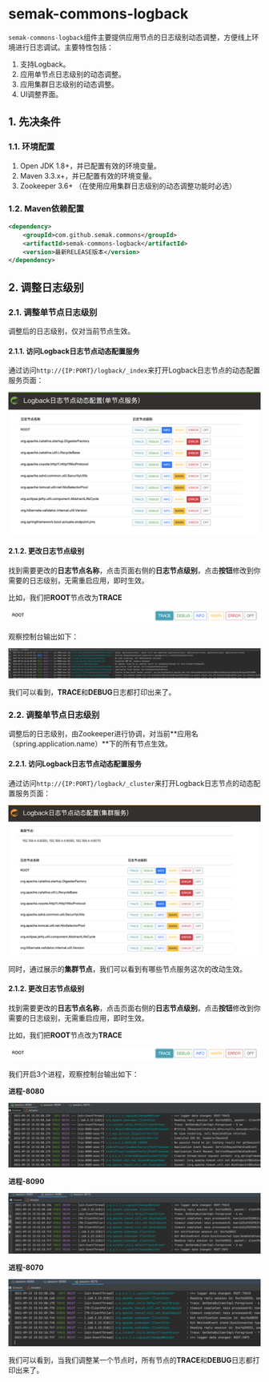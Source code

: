 # semak-commons-logback

`semak-commons-logback`组件主要提供应用节点的日志级别动态调整，方便线上环境进行日志调试。主要特性包括：


1. 支持Logback。
1. 应用单节点日志级别的动态调整。
1. 应用集群日志级别的动态调整。
1. UI调整界面。



## 1. 先决条件


### 1.1. 环境配置


1. Open JDK 1.8+，并已配置有效的环境变量。
1. Maven 3.3.x+，并已配置有效的环境变量。
1. Zookeeper 3.6+ （在使用应用集群日志级别的动态调整功能时必选）



### 1.2. Maven依赖配置


```xml
<dependency>
    <groupId>com.github.semak.commons</groupId>
    <artifactId>semak-commons-logback</artifactId>
    <version>最新RELEASE版本</version>
</dependency>
```



## 2. 调整日志级别

### 2.1. 调整单节点日志级别

调整后的日志级别，仅对当前节点生效。

#### 2.1.1. 访问Logback日志节点动态配置服务

通过访问`http://{IP:PORT}/logback/_index`来打开Logback日志节点的动态配置服务页面：

![image-20210915150738394](.assets/image-20210915150738394.png)



#### 2.1.2. 更改日志节点级别

找到需要更改的**日志节点名称**，点击页面右侧的**日志节点级别**，点击**按钮**修改到你需要的日志级别，无需重启应用，即时生效。

比如，我们把**ROOT**节点改为**TRACE**

![image-20210915152546348](.assets/image-20210915152546348.png)



观察控制台输出如下：

![image-20210915153123590](.assets/image-20210915153123590.png)

我们可以看到，**TRACE**和**DEBUG**日志都打印出来了。



### 2.2. 调整单节点日志级别

调整后的日志级别，由Zookeeper进行协调，对当前**应用名（spring.application.name）**下的所有节点生效。



#### 2.2.1. 访问Logback日志节点动态配置服务

通过访问`http://{IP:PORT}/logback/_cluster`来打开Logback日志节点的动态配置服务页面：

![image-20210915154639269](.assets/image-20210915154639269.png)

同时，通过展示的**集群节点**，我们可以看到有哪些节点服务这次的改动生效。



#### 2.1.2. 更改日志节点级别

找到需要更改的**日志节点名称**，点击页面右侧的**日志节点级别**，点击**按钮**修改到你需要的日志级别，无需重启应用，即时生效。

比如，我们把**ROOT**节点改为**TRACE**

![image-20210915152546348](.assets/image-20210915152546348.png)



我们开启3个进程，观察控制台输出如下：

**进程-8080**

![image-20210915155235146](.assets/image-20210915155235146.png)

**进程-8090**

![image-20210915155248668](.assets/image-20210915155248668.png)

**进程-8070**

![image-20210915155300071](.assets/image-20210915155300071.png)

我们可以看到，当我们调整某一个节点时，所有节点的**TRACE**和**DEBUG**日志都打印出来了。